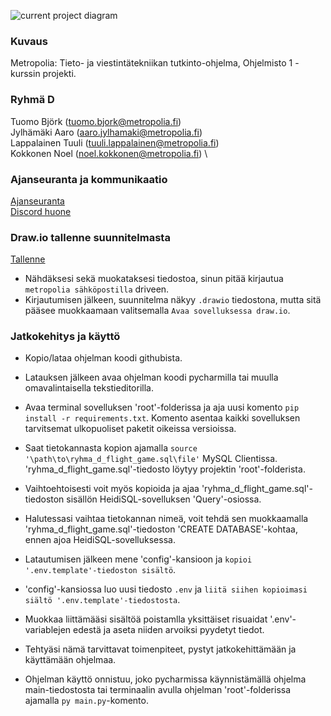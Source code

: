 ![current project diagram](https://github.com/tbkfi-project/Metropolia-2024Q1-Ohjelmisto1_Projekti/blob/main/diagram.png?raw=true)

### Kuvaus
Metropolia: Tieto- ja viestintätekniikan tutkinto-ohjelma, Ohjelmisto 1 -kurssin projekti.

### Ryhmä D
Tuomo Björk (tuomo.bjork@metropolia.fi) \
Jylhämäki Aaro (aaro.jylhamaki@metropolia.fi) \
Lappalainen Tuuli (tuuli.lappalainen@metropolia.fi) \
Kokkonen Noel (noel.kokkonen@metropolia.fi) \

### Ajanseuranta ja kommunikaatio
[Ajanseuranta](https://docs.google.com/spreadsheets/d/1zNquF4rOppIsuHlkpdzrMcSmvQwr92FnjMw9hFcxoVU/edit?usp=sharing) \
[Discord huone](https://discord.com/channels/1207577718405857341/1207577718875623468)

### Draw.io tallenne suunnitelmasta
[Tallenne](https://drive.google.com/file/d/1tCwMWWl60WpciHbuS6r8Tt5wGIWZu9MJ/view?usp=sharing) 

- Nähdäksesi sekä muokataksesi tiedostoa, sinun pitää kirjautua `metropolia sähköpostilla` driveen.
- Kirjautumisen jälkeen, suunnitelma näkyy `.drawio` tiedostona, mutta sitä pääsee muokkaamaan valitsemalla `Avaa sovelluksessa draw.io`.

### Jatkokehitys ja käyttö

- Kopio/lataa ohjelman koodi githubista.
- Latauksen jälkeen avaa ohjelman koodi pycharmilla tai muulla omavalintaisella tekstieditorilla.
- Avaa terminal sovelluksen 'root'-folderissa ja aja uusi komento `pip install -r requirements.txt`. Komento asentaa kaikki sovelluksen tarvitsemat ulkopuoliset paketit oikeissa versioissa.

- Saat tietokannasta kopion ajamalla `source '\path\to\ryhma_d_flight_game.sql\file'` MySQL Clientissa. 'ryhma_d_flight_game.sql'-tiedosto löytyy projektin 'root'-folderista. 
- Vaihtoehtoisesti voit myös kopioida ja ajaa 'ryhma_d_flight_game.sql'-tiedoston sisällön HeidiSQL-sovelluksen 'Query'-osiossa.
- Halutessasi vaihtaa tietokannan nimeä, voit tehdä sen muokkaamalla 'ryhma_d_flight_game.sql'-tiedoston 'CREATE DATABASE'-kohtaa, ennen ajoa HeidiSQL-sovelluksessa.
  
- Latautumisen jälkeen mene 'config'-kansioon ja `kopioi '.env.template'-tiedoston sisältö`.
- 'config'-kansiossa luo uusi tiedosto `.env` ja `liitä siihen kopioimasi siältö '.env.template'-tiedostosta`.
- Muokkaa liittämääsi sisältöä poistamlla yksittäiset risuaidat '.env'-variablejen edestä ja aseta niiden arvoiksi pyydetyt tiedot.

- Tehtyäsi nämä tarvittavat toimenpiteet, pystyt jatkokehittämään ja käyttämään ohjelmaa.
- Ohjelman käyttö onnistuu, joko pycharmissa käynnistämällä ohjelma main-tiedostosta tai terminaalin avulla ohjelman 'root'-folderissa ajamalla `py main.py`-komento.


